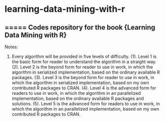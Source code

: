 # learning-data-mining-with-r
=====
Codes repository for the book {Learning Data Mining with R}
------

Notes: 
1. Every algorithm will be provided in five levels of difficulty. 
(1). Level 1 is the basic form for reader to understand the algorithm in a straight way.
(2). Level 2 is the beyond form for reader to use in work, in which the algorithm in serialized implementation, based on the ordinary available R packages.
(3). Level 3 is the beyond form for reader to use in work, in which the algorithm in serialized implementation, based on my own contributed R packages to CRAN.
(4). Level 4 is the advanced form for readers to use in work, in which the algorithm in an parallelized implementation, based on the ordinary available R packages and solutions.
(5). Level 5 is the advanced form for readers to use in work, in which the algorithm in an parallelized implementation, based on my own contributed R packages to CRAN.


